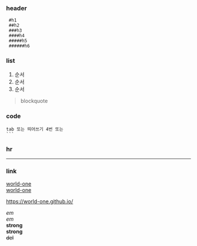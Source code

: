 ### header
```
 #h1
 ##h2
 ###h3
 ####h4
 #####h5
 ######h6
```

### list

1. 순서
2. 순서
3. 순서

> blockquote

### code

	tab 또는 띄어쓰기 4번 또는
	```

### hr
* * *

### link

[world-one](https://world-one.github.io 'my blog')   
[world-one][link]

[link]: https://world-one.github.io "my blog"      
<https://world-one.github.io/>

*em*   
_em_   
**strong**   
__strong__   
~~del~~   